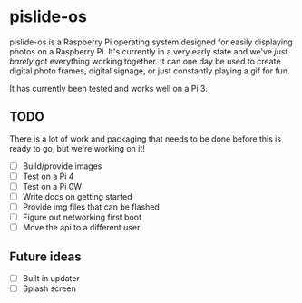 # pislide-os
pislide-os is a Raspberry Pi operating system designed for easily displaying photos on a Raspberry Pi. It's currently in a very early state and we've _just barely_ got everything working together. It can one day be used to create digital photo frames, digital signage, or just constantly playing a gif for fun.

It has currently been tested and works well on a Pi 3.

## TODO

There is a lot of work and packaging that needs to be done before this is ready to go, but we're working on it!

- [ ] Build/provide images
- [ ] Test on a Pi 4
- [ ] Test on a Pi 0W
- [ ] Write docs on getting started
- [ ] Provide img files that can be flashed
- [ ] Figure out networking first boot
- [ ] Move the api to a different user

## Future ideas

- [ ] Built in updater
- [ ] Splash screen

